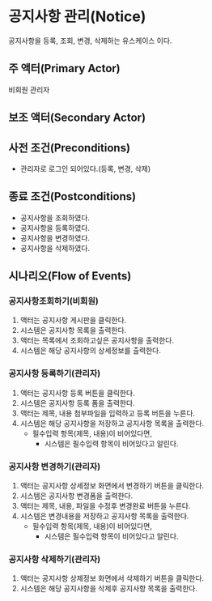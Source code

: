 # 공지사항 관리(Notice)
공지사항을 등록, 조회, 변경, 삭제하는 유스케이스 이다.

## 주 액터(Primary Actor)
비회원
관리자

## 보조 액터(Secondary Actor)

## 사전 조건(Preconditions)
- 관리자로 로그인 되어있다.(등록, 변경, 삭제)

## 종료 조건(Postconditions)
- 공지사항을 조회하였다.
- 공지사항을 등록하였다.
- 공지사항을 변경하였다.
- 공지사항을 삭제하였다.

## 시나리오(Flow of Events)

### 공지사항조회하기(비회원)

1. 액터는 공지사항 게시판을 클릭한다.
2. 시스템은 공지사항 목록을 출력한다.
3. 액터는 목록에서 조회하고싶은 공지사항을 출력한다.
4. 시스템은 해당 공지사항의 상세정보를 출력한다.

### 공지사항 등록하기(관리자)

1. 액터는 공지사항 등록 버튼을 클릭한다.
2. 시스템은 공지사항 등록 폼을 출력한다.
3. 액터는 제목, 내용 첨부파일을 입력하고 등록 버튼을 누른다.
4. 시스템은 해당 공지사항을 저장하고 공지사항 목록을 출력한다.
    - 필수입력 항목(제목, 내용)이 비어있다면,
        - 시스템은 필수입력 항목이 비어있다고 알린다.

### 공지사항 변경하기(관리자)

1. 액터는 공지사항 상세정보 화면에서 변경하기 버튼을 클릭한다.
2. 시스템은 공지사항 변경폼을 출력한다.
3. 액터는 제목, 내용, 파일을 수정후 변경완료 버튼을 누른다.
4. 시스템은 변경내용을 저장하고 공지사항 목록을 출력한다.
    - 필수입력 항목(제목, 내용)이 비어있다면,
        - 시스템은 필수입력 항목이 비어있다고 알린다.

### 공지사항 삭제하기(관리자)

1. 액터는 공지사항 상제정보 화면에서 삭제하기 버튼을 클릭한다.
2. 시스템은 해당 공지사항을 삭제후 공지사항 목록을 출력한다.